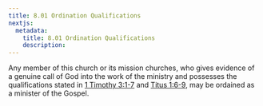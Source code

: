 ```yaml
---
title: 8.01 Ordination Qualifications
nextjs:
  metadata:
    title: 8.01 Ordination Qualifications
    description: 
---
```


Any member of this church or its mission churches, who gives evidence of a genuine call of God into the work of the ministry and possesses the qualifications stated in [1 Timothy 3:1-7](https://www.blueletterbible.org/kjv/1ti/3/1-7/s_1122001) and [Titus 1:6-9](https://www.blueletterbible.org/kjv/tit/1/6-9/s_1130006), may be ordained as a minister of the Gospel.